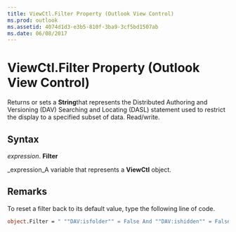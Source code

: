 ```yaml
---
title: ViewCtl.Filter Property (Outlook View Control)
ms.prod: outlook
ms.assetid: 4074d1d3-e3b5-810f-3ba9-3cf5bd1507ab
ms.date: 06/08/2017
---
```



# ViewCtl.Filter Property (Outlook View Control)

Returns or sets a **String**that represents the Distributed Authoring and Versioning (DAV) Searching and Locating (DASL) statement used to restrict the display to a specified subset of data. Read/write.


## Syntax

 _expression_. **Filter**

 _expression_A variable that represents a **ViewCtl** object.


## Remarks

To reset a filter back to its default value, type the following line of code. 


```vb
object.Filter = " ""DAV:isfolder"" = False And ""DAV:ishidden"" = False "
```


